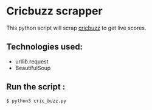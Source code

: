 # Cricbuzz scrapper

 This python script will scrap [cricbuzz](https://www.cricbuzz.com/) to get live scores.

## Technologies used:
- urllib.request
- BeautifulSoup

## Run the script :
```sh
$ python3 cric_buzz.py
```

